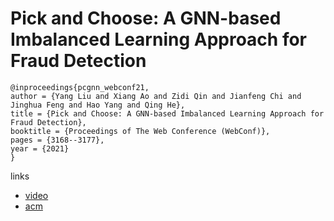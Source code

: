 # Pick and Choose: A GNN-based Imbalanced Learning Approach for Fraud Detection

```
@inproceedings{pcgnn_webconf21,
author = {Yang Liu and Xiang Ao and Zidi Qin and Jianfeng Chi and Jinghua Feng and Hao Yang and Qing He},
title = {Pick and Choose: A GNN-based Imbalanced Learning Approach for Fraud Detection},
booktitle = {Proceedings of The Web Conference (WebConf)},
pages = {3168--3177},
year = {2021}
}
```

links
- [video](https://www.youtube.com/watch?v=jdLszHi-3Jo)
- [acm](https://dl.acm.org/doi/10.1145/3442381.3449989)